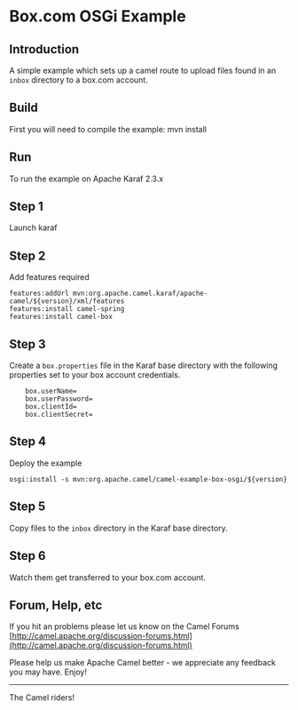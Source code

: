 # Box.com OSGi Example

## Introduction

A simple example which sets up a camel route to upload files
found in an `inbox` directory to a box.com account.


## Build

First you will need to compile the example:
  mvn install

## Run

To run the example on Apache Karaf 2.3.x

## Step 1 

Launch karaf

## Step 2 

Add features required

	features:addUrl mvn:org.apache.camel.karaf/apache-camel/${version}/xml/features
	features:install camel-spring
	features:install camel-box

## Step 3

Create a `box.properties` file in the Karaf base directory with the following properties
set to your box account credentials.

        box.userName=
        box.userPassword=
        box.clientId=
        box.clientSecret=

## Step 4

Deploy the example
	
	osgi:install -s mvn:org.apache.camel/camel-example-box-osgi/${version}

## Step 5

Copy files to the `inbox` directory in the Karaf base directory.

## Step 6

Watch them get transferred to your box.com account.

## Forum, Help, etc 

If you hit an problems please let us know on the Camel Forums
  [http://camel.apache.org/discussion-forums.html](http://camel.apache.org/discussion-forums.html)

Please help us make Apache Camel better - we appreciate any feedback you may
have.  Enjoy!

------------------------
The Camel riders!
